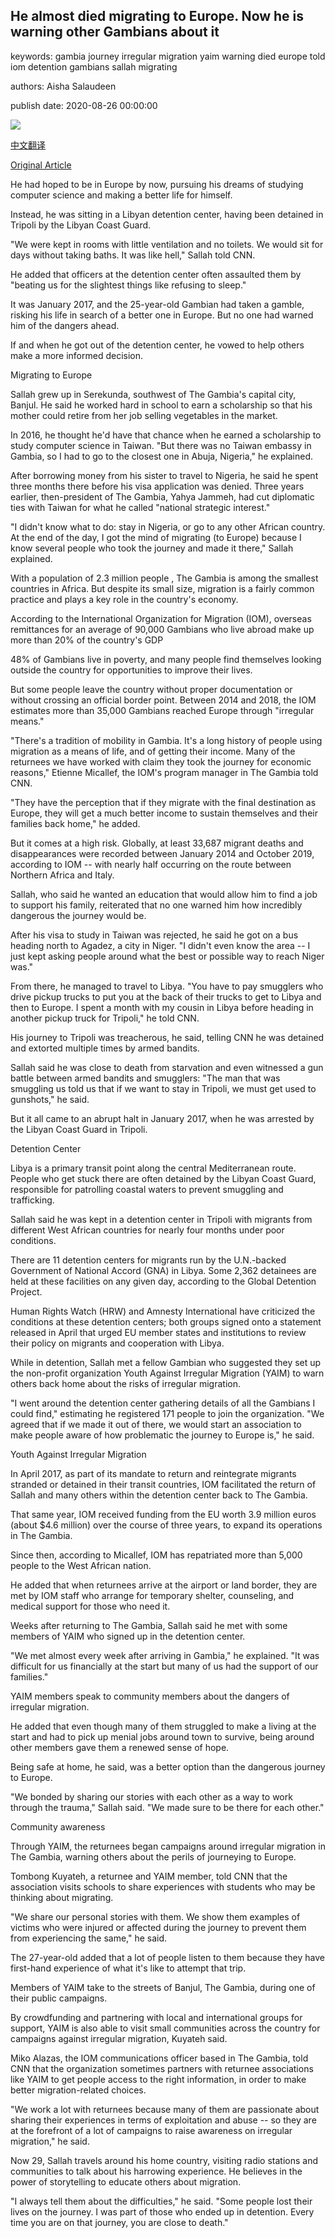 ## He almost died migrating to Europe. Now he is warning other Gambians about it

keywords: gambia journey irregular migration yaim warning died europe told iom detention gambians sallah migrating

authors: Aisha Salaudeen

publish date: 2020-08-26 00:00:00

![](https://cdn.cnn.com/cnnnext/dam/assets/200819175007-01-gambia-migration-intl-super-tease.jpg)

[中文翻译](He%20almost%20died%20migrating%20to%20Europe.%20Now%20he%20is%20warning%20other%20Gambians%20about%20it_zh.md)

[Original Article](https://edition.cnn.com/2020/08/26/africa/gambia-migration-intl/index.html)

He had hoped to be in Europe by now, pursuing his dreams of studying computer science and making a better life for himself.

Instead, he was sitting in a Libyan detention center, having been detained in Tripoli by the Libyan Coast Guard.

"We were kept in rooms with little ventilation and no toilets. We would sit for days without taking baths. It was like hell," Sallah told CNN.

He added that officers at the detention center often assaulted them by "beating us for the slightest things like refusing to sleep."

It was January 2017, and the 25-year-old Gambian had taken a gamble, risking his life in search of a better one in Europe. But no one had warned him of the dangers ahead.

If and when he got out of the detention center, he vowed to help others make a more informed decision.

Migrating to Europe

Sallah grew up in Serekunda, southwest of The Gambia's capital city, Banjul. He said he worked hard in school to earn a scholarship so that his mother could retire from her job selling vegetables in the market.

In 2016, he thought he'd have that chance when he earned a scholarship to study computer science in Taiwan. "But there was no Taiwan embassy in Gambia, so I had to go to the closest one in Abuja, Nigeria," he explained.

After borrowing money from his sister to travel to Nigeria, he said he spent three months there before his visa application was denied. Three years earlier, then-president of The Gambia, Yahya Jammeh, had cut diplomatic ties with Taiwan for what he called "national strategic interest."

"I didn't know what to do: stay in Nigeria, or go to any other African country. At the end of the day, I got the mind of migrating (to Europe) because I know several people who took the journey and made it there," Sallah explained.

With a population of 2.3 million people , The Gambia is among the smallest countries in Africa. But despite its small size, migration is a fairly common practice and plays a key role in the country's economy.

According to the International Organization for Migration (IOM), overseas remittances for an average of 90,000 Gambians who live abroad make up more than 20% of the country's GDP

48% of Gambians live in poverty, and many people find themselves looking outside the country for opportunities to improve their lives.

But some people leave the country without proper documentation or without crossing an official border point. Between 2014 and 2018, the IOM estimates more than 35,000 Gambians reached Europe through "irregular means."

"There's a tradition of mobility in Gambia. It's a long history of people using migration as a means of life, and of getting their income. Many of the returnees we have worked with claim they took the journey for economic reasons," Etienne Micallef, the IOM's program manager in The Gambia told CNN.

"They have the perception that if they migrate with the final destination as Europe, they will get a much better income to sustain themselves and their families back home," he added.

But it comes at a high risk. Globally, at least 33,687 migrant deaths and disappearances were recorded between January 2014 and October 2019, according to IOM -- with nearly half occurring on the route between Northern Africa and Italy.

Sallah, who said he wanted an education that would allow him to find a job to support his family, reiterated that no one warned him how incredibly dangerous the journey would be.

After his visa to study in Taiwan was rejected, he said he got on a bus heading north to Agadez, a city in Niger. "I didn't even know the area -- I just kept asking people around what the best or possible way to reach Niger was."

From there, he managed to travel to Libya. "You have to pay smugglers who drive pickup trucks to put you at the back of their trucks to get to Libya and then to Europe. I spent a month with my cousin in Libya before heading in another pickup truck for Tripoli," he told CNN.

His journey to Tripoli was treacherous, he said, telling CNN he was detained and extorted multiple times by armed bandits.

Sallah said he was close to death from starvation and even witnessed a gun battle between armed bandits and smugglers: "The man that was smuggling us told us that if we want to stay in Tripoli, we must get used to gunshots," he said.

But it all came to an abrupt halt in January 2017, when he was arrested by the Libyan Coast Guard in Tripoli.

Detention Center

Libya is a primary transit point along the central Mediterranean route. People who get stuck there are often detained by the Libyan Coast Guard, responsible for patrolling coastal waters to prevent smuggling and trafficking.

Sallah said he was kept in a detention center in Tripoli with migrants from different West African countries for nearly four months under poor conditions.

There are 11 detention centers for migrants run by the U.N.-backed Government of National Accord (GNA) in Libya. Some 2,362 detainees are held at these facilities on any given day, according to the Global Detention Project.

Human Rights Watch (HRW) and Amnesty International have criticized the conditions at these detention centers; both groups signed onto a statement released in April that urged EU member states and institutions to review their policy on migrants and cooperation with Libya.

While in detention, Sallah met a fellow Gambian who suggested they set up the non-profit organization Youth Against Irregular Migration (YAIM) to warn others back home about the risks of irregular migration.

"I went around the detention center gathering details of all the Gambians I could find," estimating he registered 171 people to join the organization. "We agreed that if we made it out of there, we would start an association to make people aware of how problematic the journey to Europe is," he said.

Youth Against Irregular Migration

In April 2017, as part of its mandate to return and reintegrate migrants stranded or detained in their transit countries, IOM facilitated the return of Sallah and many others within the detention center back to The Gambia.

That same year, IOM received funding from the EU worth 3.9 million euros (about $4.6 million) over the course of three years, to expand its operations in The Gambia.

Since then, according to Micallef, IOM has repatriated more than 5,000 people to the West African nation.

He added that when returnees arrive at the airport or land border, they are met by IOM staff who arrange for temporary shelter, counseling, and medical support for those who need it.

Weeks after returning to The Gambia, Sallah said he met with some members of YAIM who signed up in the detention center.

"We met almost every week after arriving in Gambia," he explained. "It was difficult for us financially at the start but many of us had the support of our families."

YAIM members speak to community members about the dangers of irregular migration.

He added that even though many of them struggled to make a living at the start and had to pick up menial jobs around town to survive, being around other members gave them a renewed sense of hope.

Being safe at home, he said, was a better option than the dangerous journey to Europe.

"We bonded by sharing our stories with each other as a way to work through the trauma," Sallah said. "We made sure to be there for each other."

Community awareness

Through YAIM, the returnees began campaigns around irregular migration in The Gambia, warning others about the perils of journeying to Europe.

Tombong Kuyateh, a returnee and YAIM member, told CNN that the association visits schools to share experiences with students who may be thinking about migrating.

"We share our personal stories with them. We show them examples of victims who were injured or affected during the journey to prevent them from experiencing the same," he said.

The 27-year-old added that a lot of people listen to them because they have first-hand experience of what it's like to attempt that trip.

Members of YAIM take to the streets of Banjul, The Gambia, during one of their public campaigns.

By crowdfunding and partnering with local and international groups for support, YAIM is also able to visit small communities across the country for campaigns against irregular migration, Kuyateh said.

Miko Alazas, the IOM communications officer based in The Gambia, told CNN that the organization sometimes partners with returnee associations like YAIM to get people access to the right information, in order to make better migration-related choices.

"We work a lot with returnees because many of them are passionate about sharing their experiences in terms of exploitation and abuse -- so they are at the forefront of a lot of campaigns to raise awareness on irregular migration," he said.

Now 29, Sallah travels around his home country, visiting radio stations and communities to talk about his harrowing experience. He believes in the power of storytelling to educate others about migration.

"I always tell them about the difficulties," he said. "Some people lost their lives on the journey. I was part of those who ended up in detention. Every time you are on that journey, you are close to death."